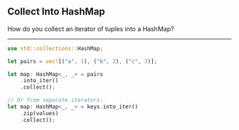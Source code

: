 ## Collect Into HashMap

How do you collect an iterator of tuples into a HashMap?

---

```rust
use std::collections::HashMap;

let pairs = vec![("a", 1), ("b", 2), ("c", 3)];

let map: HashMap<_, _> = pairs
    .into_iter()
    .collect();

// Or from separate iterators:
let map: HashMap<_, _> = keys.into_iter()
    .zip(values)
    .collect();
```

